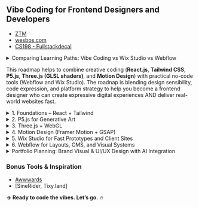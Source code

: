 ## Vibe Coding for Frontend Designers and Developers
  - [ZTM](https://zerotomastery.io/career-paths/become-a-frontend-developer/)
  - [wesbos.com](http://wesbos.com)
  - [CS198 - Fullstackdecal](https://fullstackdecal.com/)

<details>
  <summary>Comparing Learning Paths: Vibe Coding vs Wix Studio vs Webflow</summary>

As a designer exploring frontend development and expressive design systems, here's a breakdown of the **three main learning paths**:

### 1. Vibe Coding for Frontend Designers
**Tools**: React, P5.js, Framer Motion, Tone.js, Tailwind

**Focus**: Creative coding, interactive design, generative visuals

**Ideal For**:
- Designers who want to build emotionally expressive and highly customized experiences
- Artists transitioning into creative tech
- Experimental portfolios, visual identity systems

**Pros**:
- Full creative freedom
- Learn to code custom interactions and generative visuals
- Ideal for art + tech blending (AI, sound, motion, abstract UI)

**Cons**:
- Requires learning JavaScript and React
- More time investment

### 2. Wix Studio
**Tools**: Wix Studio builder, animation controls, drag-drop editor

**Focus**: No-code visual layout and responsive design for client-ready sites

**Ideal For**:
- Designers who want to work quickly and professionally
- Agencies building sites with team workflow and client management
- Freelancers creating brand websites and e-commerce quickly

**Pros**:
- Very fast to learn and use
- Visual design freedom
- Built-in hosting, CMS, and app integrations
- Great for team collaboration

**Cons**:
- Less backend or custom animation control
- Cannot export clean code
- Visual systems limited to Wix's components

### 3. Webflow
**Tools**: Webflow Designer, CMS, Interactions Panel

**Focus**: Visual frontend development with full HTML/CSS power

**Ideal For**:
- Designers building full websites without code
- UI/UX portfolios, marketing, and product pages
- People needing CMS, animations, or dynamic data

**Pros**:
- Strong layout control (CSS Grid, Flexbox)
- Clean, exportable HTML/CSS/JS
- Great animation system (no-code motion)
- CMS + dynamic components

**Cons**:
- Steeper learning curve than Wix
- Not suitable for deep generative or audio-reactive work


### Which One Is Better for Designers?
| Learning Path | Best For |
|---------------|----------|
| **Vibe Coding** | Creative tech, expressive motion, experimental UI/UX |
| **Wix Studio** | Fast client sites, professional agency workflow |
| **Webflow** | Structured UI/UX systems, no-code animations, CMS |

- ✅ If you're aiming to blend **art + motion + interactivity**, start with **Vibe Coding**.
- ✅ If you're building **brand websites quickly**, **Wix Studio** is ideal.
- ✅ For **professional UI/UX and product design portfolios**, go with **Webflow**.
</details>

This roadmap helps to combine creative coding (**React.js**, **Tailwind CSS**, **P5.js**, **Three.js (GLSL shaders)**, and **Motion Design**) 
with practical no-code tools (Webflow and Wix Studio). The roadnap is blending design sensibility, code expression, and platform strategy 
to help you become a frontend designer who can create expressive digital experiences AND deliver real-world websites fast.


<details>
  <summary>1. Foundations – React + Tailwind</summary>

- Set up React project with Vite or Create React App
- Install Tailwind CSS and learn utility classes
- Build 2–3 static pages with modern layout + style
- Study color theory and spacing via Tailwind
- Add hover, active, focus states for buttons and cards

#### 🔗 Resources:
- [ZTM](https://academy.zerotomastery.io/courses)
- [JS Vibe Coding](https://www.udemy.com/course/the-complete-chatgpt-web-development-full-stack-javascript/?couponCode=ST21MT30625G1)
- [Tailwind CSS Docs](https://tailwindcss.com/docs)
- [React Docs](https://reactjs.org/)
</details>

<details>
  <summary>2. P5.js for Generative Art</summary>

- Learn P5.js syntax: `setup()`, `draw()`, shapes, colors
- Create generative backgrounds, wave animations, or flow fields
- Embed P5 canvas into React component
- Explore randomness and Perlin noise

#### 🔗 Resources:
- [The Coding Train (YouTube)](https://www.youtube.com/c/TheCodingTrain)
- [P5.js Website](https://p5js.org/)
- [Intro to Creative Coding – Kadenze + NYU ITP](https://www.kadenze.com/courses/introduction-to-creative-coding/info)
- [OpenProcessing.org](https://www.openprocessing.org/)
- [fxhash/](https://www.fxhash.xyz/)
</details>

<details>
  <summary>3. Three.js + WebGL</summary>

- Learn scene, camera, mesh, material, light
- Add floating 3D objects, particles, glow effects
- Animate with `requestAnimationFrame()`
- Begin writing custom shaders with GLSL

#### 🔗 Resources:
- [Three.js Journey](https://threejs-journey.com/)
- [Three.js Docs](https://threejs.org/docs/index.html#manual/en/introduction/Creating-a-scene)
- [The Book of Shaders](https://thebookofshaders.com/)
- [Three.js Fundamentals](https://threejs.org/manual/)
- [three.js](https://threejs.org/)
- [shadertoy](https://www.shadertoy.com/browse)
</details>

<details>
  <summary>4. Motion Design (Framer Motion + GSAP)</summary>

- Install and use Framer Motion with React
- Learn transitions, variants, spring physics
- Animate component entry, scroll-based motion
- Compare with GSAP timelines (optional)

#### 🔗 Resources:
- [Framer Motion Docs](https://www.framer.com/motion/)
- [GSAP Docs](https://greensock.com/gsap/)
</details>

<details>
  <summary>5. Wix Studio for Fast Prototypes and Client Sites</summary>

- Explore responsive design using Wix Studio's new canvas layout
- Rebuild a past design with AI-assisted layout tools
- Learn how to use the Wix App Market
- Publish a fast prototype or freelance-style site

#### 🔗 Resources:
- [Wix Studio Academy](https://www.wix.com/studio/academy) – Free video courses and tutorials.
- [Wix Studio Docs](https://support.wix.com/en/studio) – Setup, UI guides, advanced settings.
- [Wix Studio YouTube Channel](https://www.youtube.com/@Wix) – Case studies, tips, walkthroughs.
- [Break the Grid](https://www.wix.com/studio/inspiration/breakthegrid) – Learn from creative projects.
- [Designing Responsive Sites](https://support.wix.com/en/article/studio-designing-a-responsive-site) – How to use Wix’s adaptive tools.
</details>
<details>
  <summary>6. Webflow for Layouts, CMS, and Visual Systems</summary>

- Learn Webflow Designer (boxes, grid, flexbox)
- Build layout from Figma → Webflow
- Use CMS to generate project pages
- Learn animations and interactions in Webflow

#### 🔗 Resources:
- [Webflow University](https://university.webflow.com/) – The most comprehensive free design/dev tutorials.
- [Webflow Showcase](https://webflow.com/discover/popular) – Explore real projects and cloneable sites.
- [Webflow Blog](https://webflow.com/blog) – Design tips, tutorials, and case studies.
</details>

<details>
  <summary>Portfolio Planning: Brand Visual & UI/UX Design with AI Integration</summary>


This portfolio plan is tailored for designers who combine **expressive visual design** with **AI integration** and **frontend development**, 
using tools like React.js, Tailwind CSS, P5.js, Three.js, GLSL shaders, Webflow, and Wix Studio.

### Portfolio Objective
- Showcase your **brand visual identity** across digital interfaces
- Demonstrate **UI/UX thinking** in both creative and functional web products
- Prove your ability to **integrate AI** into web UX: chatbots, generative UI, explainable systems
- Show versatility in **code-based** and **no-code-based** workflows
- Communicate strong **motion design and interaction sensibility**


### Portfolio Sections & Projects

#### 1. Hero Project: AI Product Interface (Code)
**Tech**: React.js + Tailwind CSS + Framer Motion  
**Highlight**: AI dashboard, assistant UI, or prompt interface  
**Focus**: Trust indicators, input-output flow, brand styling

#### 2. Brand Visual System for AI Startup (Design + Webflow)
**Tools**: Figma + Webflow  
**Highlight**: Logo, color, typography, motion language, interactive site  
**Focus**: Consistency + live site performance

#### 3. Creative Coding Showcase
**Tech**: P5.js / Three.js + shaders  
**Highlight**: Radio waves, energy fields, abstract motion UIs  
**Focus**: Visual experimentation + user interaction

#### 4. Conversational UX Prototype
**Tools**: Wix Studio / Figma  
**Highlight**: Chat-based interface for mental health, education, or shopping  
**Focus**: Flow design, mobile-first usability, AI guidance

#### 5. Responsive Mobile UI (No-code or Code)
**Tools**: Webflow, React Native, or Figma  
**Highlight**: Planner, notes app, or wellness app  
**Focus**: Layout precision, emotional design, accessibility

#### 6. AI Playground / Sandbox
**Tech**: OpenAI API + React + Tailwind / Webflow  
**Highlight**: Prompt builder, image generator, feedback UI  
**Focus**: Show your ability to build usable tools with AI backend

### Each Project Should Include:

1. **Cover visual or animation**  
2. **What was the challenge or goal?**  
3. **Your role** (designer, developer, researcher)  
4. **Design process or coding logic**  
5. **Visual system / component system**  
6. **Live prototype (Webflow, Vercel, or GitHub Pages)**  
7. **Outcome & reflections**

### Site Structure (Recommended)

```
Home
│
├── About Me
├── Portfolio
│   ├── AI UI Assistant (React)
│   ├── Brand System (Webflow)
│   ├── Creative Coding Showcase
│   ├── Chat UX (Wix Studio)
│   ├── Mobile UI
│   ├── AI Sandbox
│   └── Artworks
├── Resume (PDF)
└── Contact
```
## Platforms & Tools
- **Code-Based**: React.js, Tailwind, P5.js, Three.js, GLSL, Framer Motion
- **No-Code**: Webflow, Wix Studio, Figma
- **AI APIs**: OpenAI, Midjourney, Replicate
- **Design Systems**: Material 3, Fluent, Carbon

## ✅ Final Tips
- Mix **polish (branding, layout)** with **play (interaction, motion)**
- Use **motion and AI as design languages**
- Reflect both **artistic creativity** and **practical delivery skill**
- Host projects live and share links + GitHub repos when possible


> This portfolio shows you're a hybrid digital designer who blends **emotion, code, design systems, and intelligence**. You're not just making interfaces — you're crafting **digital experiences**.

</details>

### Bonus Tools & Inspiration
- [Awwwards](https://www.awwwards.com/)
- [SineRider, Tixy.land]

**→ Ready to code the vibes. Let’s go.** 🔥
